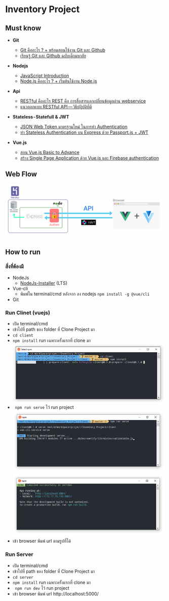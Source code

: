 # Inventory Project

## Must know
- **Git**
   - [Git คืออะไร ? + พร้อมสอนใช้งาน Git และ Github](https://devahoy.com/posts/introduction-to-git-and-github/)
   - [เรียนรู้ Git และ Github ฉบับเด็กมหาลัย](https://medium.com/@thanatchakromsang/เรียนรู้-git-และ-github-ฉบับเด็กมหาลัย-7311034c6527)
   
- **Nodejs**
   - [JavaScript Introduction](https://www.w3schools.com/js/js_intro.asp)
   - [Node.js คืออะไร ? + เริ่มต้นใช้งาน Node.js](https://devahoy.com/posts/getting-started-with-nodejs/)
 
- **Api**
   - [RESTful คืออะไร REST คือ การสื่อสารแลกเปลี่ยนข้อมูลผ่าน webservice](https://saixiii.com/what-is-restful/)
   - [แนวออกแบบ RESTful API — วิธีปฏิบัติที่ดี](https://medium.com/@phayao/แนวออกแบบ-restful-api-วิธีปฏิบัตที่ดี-c320d806e30b)

- **Stateless - Statefull & JWT**
   - [JSON Web Token มาตรฐานใหม่ ในการทำ Authentication](https://medium.com/rootusercc/json-web-token-มาตรฐานใหม่-ในการทำ-authentication-b0760dd9acd1)
   - [ทำ Stateless Authentication บน Express ด้วย Passport.js + JWT](https://medium.com/@kennwuttisasiwat/ทำ-authentication-บน-express-ด้วย-passport-js-jwt-34fb1169a410)

- **Vue.js**
   - [สอน Vue.js Basic to Advance](https://www.youtube.com/playlist?list=PLEE74DyIkwEnQ3fqgLNRnBHdGONErIKzL)
   - [สร้าง Single Page Application ด้วย Vue.js และ Firebase authentication](https://medium.com/firebasethailand/%E0%B8%AA%E0%B8%A3%E0%B9%89%E0%B8%B2%E0%B8%87-single-page-application-%E0%B8%94%E0%B9%89%E0%B8%A7%E0%B8%A2-vue-js-%E0%B9%81%E0%B8%A5%E0%B8%B0-firebase-authentication-1c8219aa77bd)

## Web Flow
![Web Flow](pic/web_flow.png "Web Flow")

## How to run

### สิ่งที่ต้องมี
   - NodeJs 
      - [NodeJs-Installer](https://nodejs.org/en/) (LTS)
   - Vue-cli
      - พิมพ์ใน terminal/cmd หลังจาก ลง nodejs 
      ```npm install -g @vue/cli```
   - Git

### Run Clinet (vuejs)  
   - เปิด terminal/cmd
   - เข้าไปที่ path ของ folder ที่ Clone Project มา
   - ``` cd client ```
   - ``` npm install ``` run เฉพาะครั้งแรกที่ clone มา
   ![run client1](/pic/run-client1.png)
   - ``` npm run serve``` ไว้ run project
   ![run client2](/pic/run-client2.png)
   ![run client3](/pic/run-client3.png)
   - เข้า browser พิมพ์ url ตามรูปที่ได้

### Run Server
   - เปิด terminal/cmd
   - เข้าไปที่ path ของ folder ที่ Clone Project มา
   - ``` cd server ```
   - ``` npm install ``` run เฉพาะครั้งแรกที่ clone มา
   - ``` npm run dev``` ไว้ run project
   - เข้า browser พิมพ์ url http://localhost:5000/